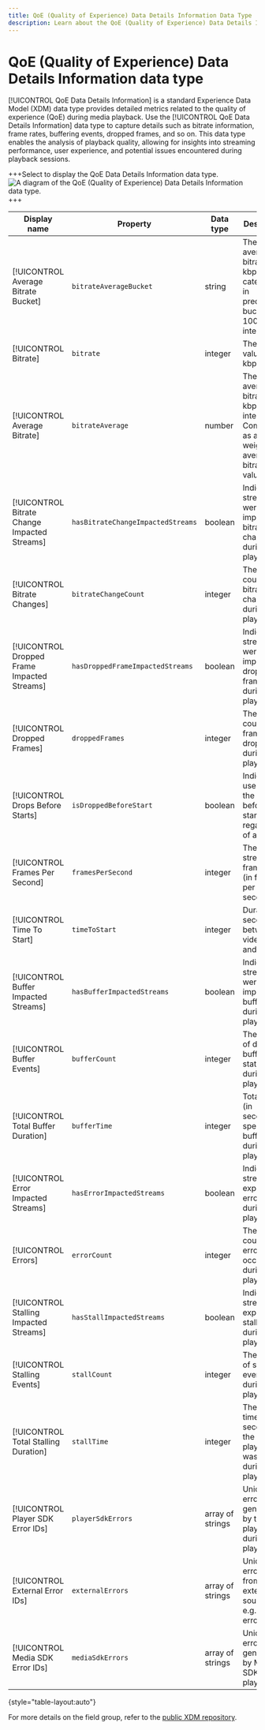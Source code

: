 ```yaml
---
title: QoE (Quality of Experience) Data Details Information Data Type
description: Learn about the QoE (Quality of Experience) Data Details Information Data Type Experience Data Model (XDM) data type.
---
```

# QoE (Quality of Experience) Data Details Information data type

[!UICONTROL QoE Data Details Information] is a standard Experience Data Model (XDM) data type provides detailed metrics related to the quality of experience (QoE) during media playback. Use the [!UICONTROL QoE Data Details Information] data type to capture details such as bitrate information, frame rates, buffering events, dropped frames, and so on. This data type enables the analysis of playback quality, allowing for insights into streaming performance, user experience, and potential issues encountered during playback sessions.

+++Select to display the QoE Data Details Information data type.
![A diagram of the QoE (Quality of Experience) Data Details Information data type.](../images/data-types/qoe-data-details-information.png)
+++

| Display name                           | Property                   | Data type | Description                                                                                      |
|----------------------------------------|----------------------------|-----------|--------------------------------------------------------------------------------------------------|
| [!UICONTROL Average Bitrate Bucket]    | `bitrateAverageBucket`   | string    | The average bitrate (in kbps) categorized in predefined buckets at 100kbps intervals.            |
| [!UICONTROL Bitrate]                   | `bitrate`                | integer   | The bitrate value (in kbps).                                                                      |
| [!UICONTROL Average Bitrate]           | `bitrateAverage`         | number    | The average bitrate (in kbps, integer). Computed as a weighted average of bitrate values.        |
| [!UICONTROL Bitrate Change Impacted Streams] | `hasBitrateChangeImpactedStreams` | boolean | Indicates if streams were impacted by bitrate changes during playback.                             |
| [!UICONTROL Bitrate Changes]           | `bitrateChangeCount`     | integer   | The total count of bitrate changes during playback.                                                |
| [!UICONTROL Dropped Frame Impacted Streams] | `hasDroppedFrameImpactedStreams` | boolean | Indicates if streams were impacted by dropped frames during playback.                               |
| [!UICONTROL Dropped Frames]            | `droppedFrames`          | integer   | The total count of frames dropped during playback.                                                 |
| [!UICONTROL Drops Before Starts]       | `isDroppedBeforeStart`   | boolean   | Indicates if users quit the video before its start, regardless of ads.                             |
| [!UICONTROL Frames Per Second]         | `framesPerSecond`        | integer   | The current stream frame-rate (in frames per second).                                              |
| [!UICONTROL Time To Start]             | `timeToStart`            | integer   | Duration (in seconds) between video load and start.                                                |
| [!UICONTROL Buffer Impacted Streams]   | `hasBufferImpactedStreams` | boolean | Indicates if streams were impacted by buffering during playback.                                    |
| [!UICONTROL Buffer Events]             | `bufferCount`            | integer   | The count of different buffer states during playback.                                               |
| [!UICONTROL Total Buffer Duration]     | `bufferTime`             | integer   | Total time (in seconds) spent buffering during playback.                                           |
| [!UICONTROL Error Impacted Streams]    | `hasErrorImpactedStreams` | boolean   | Indicates if streams experienced errors during playback.                                            |
| [!UICONTROL Errors]                    | `errorCount`             | integer   | The total count of errors that occurred during playback.                                            |
| [!UICONTROL Stalling Impacted Streams] | `hasStallImpactedStreams` | boolean   | Indicates if streams experienced stalling during playback.                                           |
| [!UICONTROL Stalling Events]           | `stallCount`             | integer   | The count of stalling events during playback.                                                       |
| [!UICONTROL Total Stalling Duration]   | `stallTime`              | integer   | The total time (in seconds) the playback was stalled during playback.                               |
| [!UICONTROL Player SDK Error IDs]      | `playerSdkErrors`        | array of strings | Unique error IDs generated by the player SDK during playback.                                 |
| [!UICONTROL External Error IDs]        | `externalErrors`         | array of strings | Unique error IDs from external sources, e.g., CDN errors.                                        |
| [!UICONTROL Media SDK Error IDs]       | `mediaSdkErrors`         | array of strings | Unique error IDs generated by Media SDK during playback.                                         |

{style="table-layout:auto"}

For more details on the field group, refer to the [public XDM repository](https://github.com/adobe/xdm/blob/master/components/datatypes/qoedatadetails.schema.json).


